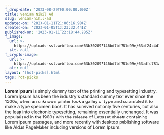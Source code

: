 ```yaml
---
f_drop-date: '2023-08-29T00:00:00.000Z'
title: Veniam Nihil Ad
slug: veniam-nihil-ad
updated-on: '2023-01-11T21:06:16.984Z'
created-on: '2023-01-05T13:23:32.441Z'
published-on: '2023-01-11T22:18:44.285Z'
f_image:
  url: >-
    https://uploads-ssl.webflow.com/63b302097146bd7bf781d99e/63bf24c4d1abcb34a6afbbd5_Colorful%20Freelancer%20YouTube%20Thumbnail%20(3).png
  alt: null
f_crypto-image:
  url: >-
    https://uploads-ssl.webflow.com/63b302097146bd7bf781d99e/63bdfc781a4aac8be2c76574_9297460_polygon_blockchain_coins_cryptocurrency_crypto_icon.svg
  alt: null
layout: '[hot-picks].html'
tags: hot-picks
---
```


**Lorem Ipsum** is simply dummy text of the printing and typesetting industry. Lorem Ipsum has been the industry's standard dummy text ever since the 1500s, when an unknown printer took a galley of type and scrambled it to make a type specimen book. It has survived not only five centuries, but also the leap into electronic typesetting, remaining essentially unchanged. It was popularised in the 1960s with the release of Letraset sheets containing Lorem Ipsum passages, and more recently with desktop publishing software like Aldus PageMaker including versions of Lorem Ipsum.
